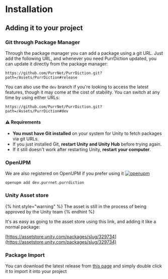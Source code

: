 # Installation

## Adding it to your project

### **Git through Package Manager**

Through the package manager you can add a package using a git URL. Just add the following URL, and whenever you need PurrDiction updated, you can update it directly from the package manager:

```clike
https://github.com/PurrNet/PurrDiction.git?path=/Assets/PurrDiction#release
```

You can also use the `dev` branch if you're looking to access the latest features, though it may come at the cost of stability. You can switch at any time by using either URLs:&#x20;

```clike
https://github.com/PurrNet/PurrDiction.git?path=/Assets/PurrDiction#dev
```

#### ⚠️ Requirements

* **You must have Git installed** on your system for Unity to fetch packages via git URLs.
* If you just installed Git, **restart Unity and Unity Hub** before trying again.
* If it still doesn't work after restarting Unity, **restart your computer**.

### **OpenUPM**

We are also registered on OpenUPM if you prefer using it [![openupm](https://img.shields.io/npm/v/dev.purrnet.purrdiction?label=openupm\&registry_uri=https://package.openupm.com)](https://openupm.com/packages/dev.purrnet.purrdiction/)

```shell
openupm add dev.purrnet.purrdiction
```

### **Unity Asset store**

{% hint style="warning" %}
The asset is still in the process of being approved by the Unity team
{% endhint %}

It's as easy as going to the asset store using this link, and adding it like a normal package:

[https://assetstore.unity.com/packages/slug/329734](https://assetstore.unity.com/packages/slug/329734)

### **Package Import**&#x20;

You can download the latest release from [this page](https://github.com/PurrNet/PurrDiction/releases) and simply double click it to import it into your project
